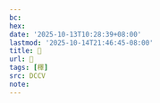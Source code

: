 ```yaml
---
bc:
hex:
date: '2025-10-13T10:28:39+08:00'
lastmod: '2025-10-14T21:46:45-08:00'
title: 􄧄
url: 􄧄
tags: [䆁]
src: DCCV
note:
---
```

